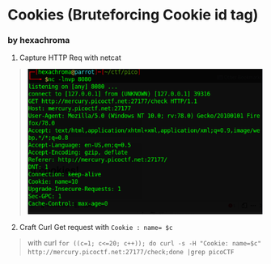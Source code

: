# Cookies (Bruteforcing Cookie id tag)
### by hexachroma
1. Capture HTTP Req with netcat
> ![](documentation/http_req.png)
2. Craft Curl Get request with `Cookie : name= $c`
> with curl
 `for ((c=1; c<=20; c++)); do curl -s -H "Cookie: name=$c" http://mercury.picoctf.net:27177/check;done |grep picoCTF`


